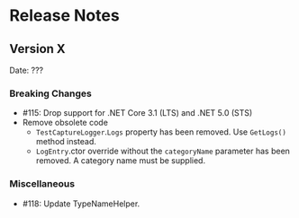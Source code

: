 # Release Notes

## Version X

Date: ???

### Breaking Changes

- #115: Drop support for .NET Core 3.1 (LTS) and .NET 5.0 (STS)
- Remove obsolete code
  - `TestCaptureLogger`.`Logs` property has been removed. Use `GetLogs()` method instead.
  - `LogEntry`.ctor override without the `categoryName` parameter has been removed. A category name must be supplied.

### Miscellaneous

- #118: Update TypeNameHelper.

